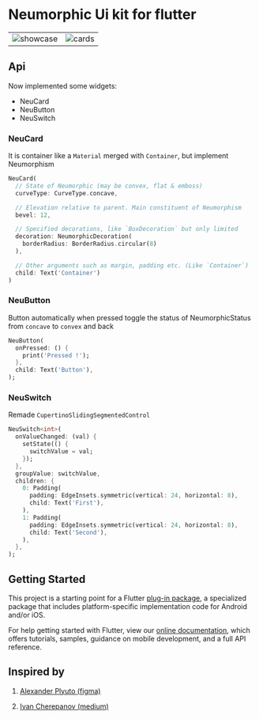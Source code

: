 # Neumorphic Ui kit for flutter

|   |   |
| --- | --- |
|![showcase](https://raw.githubusercontent.com/neumorphic/neumorphic.flutter/master/example/media/v0/all.gif)|![cards](https://raw.githubusercontent.com/neumorphic/neumorphic.flutter/master/example/media/v0/cards.png)|

## Api
Now implemented some widgets:

 - NeuCard
 - NeuButton
 - NeuSwitch

### NeuCard
It is container like a `Material` merged with `Container`, but implement Neumorphism

```dart
NeuCard(
  // State of Neumorphic (may be convex, flat & emboss)
  curveType: CurveType.concave,

  // Elevation relative to parent. Main constituent of Neumorphism
  bevel: 12,

  // Specified decorations, like `BoxDecoration` but only limited
  decoration: NeumorphicDecoration(
    borderRadius: BorderRadius.circular(8)
  ),

  // Other arguments such as margin, padding etc. (Like `Container`)
  child: Text('Container')
)
```

### NeuButton
Button automatically when pressed toggle the status of NeumorphicStatus from `concave` to `convex` and back
```dart
NeuButton(
  onPressed: () {
    print('Pressed !');
  },
  child: Text('Button'),
);
```

### NeuSwitch
Remade `CupertinoSlidingSegmentedControl`
```dart
NeuSwitch<int>(
  onValueChanged: (val) {
    setState(() {
      switchValue = val;
    });
  },
  groupValue: switchValue,
  children: {
    0: Padding(
      padding: EdgeInsets.symmetric(vertical: 24, horizontal: 8),
      child: Text('First'),
    ),
    1: Padding(
      padding: EdgeInsets.symmetric(vertical: 24, horizontal: 8),
      child: Text('Second'),
    ),
  },
);
```

## Getting Started

This project is a starting point for a Flutter
[plug-in package](https://flutter.dev/developing-packages/),
a specialized package that includes platform-specific implementation code for
Android and/or iOS.

For help getting started with Flutter, view our 
[online documentation](https://flutter.dev/docs), which offers tutorials, 
samples, guidance on mobile development, and a full API reference.

## Inspired by

1) [Alexander Plyuto (figma)](https://www.figma.com/file/J1uPSOY5k577mDpSfGFven/Skeuomorph-Small-Style-Guide)

2) [Ivan Cherepanov (medium)](https://medium.com/flutter-community/neumorphic-designs-in-flutter-eab9a4de2059)
